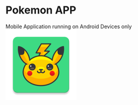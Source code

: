 # Pokemon APP
Mobile Application running on Android Devices only
[![N|Solid](https://github.com/AhmadReda/Pokemon/blob/master/app/src/main/res/mipmap-xxxhdpi/ic_launcher.png?raw=true)]() 
